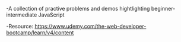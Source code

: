 -A collection of practive problems and demos hightlighting beginner-intermediate JavaScript

-Resource: https://www.udemy.com/the-web-developer-bootcamp/learn/v4/content
